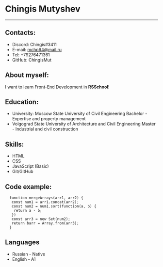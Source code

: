 # Chingis Mutyshev
--------------
## **Contacts:**

* Discord: Chingis#3411
* E-mail: mchp94@mail.ru
* Tel: +79276471361
* GitHub: ChingisMut

## **About myself:**

I want to learn Front-End Development in **RSSchool**!

## **Education:**

* University: Moscow State University of Civil Engineering
  Bachelor - Expertise and property management
* Volgograd State University of Architecture and Civil Engineering
  Master - Industrial and civil construction

## **Skills:**

* HTML
* CSS
* JavaScript (Basic)
* Git/GitHub

## **Code example:**

```
  function mergeArrays(arr1, arr2) {
   const num1 = arr1.concat(arr2);
   const num2 = num1.sort(function(a, b) {
    return a - b;
   })
   const arr3 = new Set(num2);
   return barr = Array.from(arr3);
  }
```
## **Languages**

* Russian - Native
* English - A1